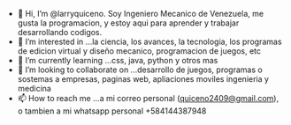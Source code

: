 - 👋 Hi, I’m @larryquiceno. Soy Ingeniero Mecanico de Venezuela, me gusta la programacion, y estoy aqui para aprender y trabajar desarrollando codigos. 
- 👀 I’m interested in ...la ciencia, los avances, la tecnologia, los programas de edicion virtual y diseño mecanico, programacion de juegos, etc
- 🌱 I’m currently learning ...css,  java, python y otros mas
- 💞️ I’m looking to collaborate on ...desarrollo de juegos, programas o sostemas a empresas, paginas web, apliaciones moviles ingenieria y medicina
- 📫 How to reach me ...a mi correo personal (quiceno2409@gmail.com), o tambien a mi whatsapp personal +584144387948

<!---
larryquiceno/larryquiceno is a ✨ special ✨ repository because its `README.md` (this file) appears on your GitHub profile.
You can click the Preview link to take a look at your changes.
--->
